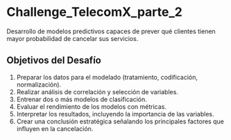 # Challenge_TelecomX_parte_2
Desarrollo de modelos predictivos capaces de prever qué clientes tienen mayor probabilidad de cancelar sus servicios.


<H2>
  Objetivos del Desafío
</H2>

<ol>
  <li>Preparar los datos para el modelado (tratamiento, codificación, normalización).</li>

   <li>Realizar análisis de correlación y selección de variables.</li>

   <li>Entrenar dos o más modelos de clasificación.</li>

  <li> Evaluar el rendimiento de los modelos con métricas.</li>

   <li>Interpretar los resultados, incluyendo la importancia de las variables.</li>

   <li>Crear una conclusión estratégica señalando los principales factores que influyen en la cancelación.</li>

</ol>
